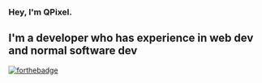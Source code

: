 ### Hey, I'm QPixel.

## I'm a developer who has experience in web dev and normal software dev

[![forthebadge](https://forthebadge.com/images/badges/60-percent-of-the-time-works-every-time.svg)](https://forthebadge.com)
<!--
**QPixel/qpixel** is a ✨ _special_ ✨ repository because its `README.md` (this file) appears on your GitHub profile.

Here are some ideas to get you started:

- 🔭 I’m currently working on ...
- 🌱 I’m currently learning ...
- 👯 I’m looking to collaborate on ...
- 🤔 I’m looking for help with ...
- 💬 Ask me about ...
- 📫 How to reach me: ...
- 😄 Pronouns: ...
- ⚡ Fun fact: ...
-->

